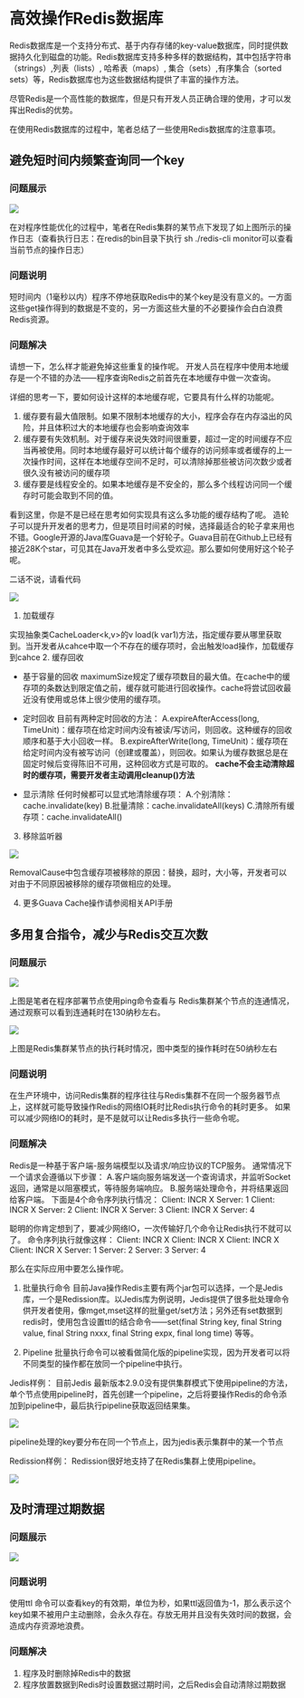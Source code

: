 # 高效操作Redis数据库

Redis数据库是一个支持分布式、基于内存存储的key-value数据库，同时提供数据持久化到磁盘的功能。Redis数据库支持多种多样的数据结构，其中包括字符串（strings）,列表（lists）, 哈希表（maps）, 集合（sets）,有序集合（sorted sets）等，Redis数据库也为这些数据结构提供了丰富的操作方法。

尽管Redis是一个高性能的数据库，但是只有开发人员正确合理的使用，才可以发挥出Redis的优势。

在使用Redis数据库的过程中，笔者总结了一些使用Redis数据库的注意事项。

## 避免短时间内频繁查询同一个key
### 问题展示
![](https://github.com/dooonabe/no-class-is-an-island/blob/master/article/Middleware/1.png)

在对程序性能优化的过程中，笔者在Redis集群的某节点下发现了如上图所示的操作日志（查看执行日志：在redis的bin目录下执行 sh ./redis-cli monitor可以查看当前节点的操作日志）

### 问题说明
短时间内（1毫秒以内）程序不停地获取Redis中的某个key是没有意义的。一方面这些get操作得到的数据是不变的，另一方面这些大量的不必要操作会白白浪费Redis资源。

### 问题解决
请想一下，怎么样才能避免掉这些重复的操作呢。
开发人员在程序中使用本地缓存是一个不错的办法——程序查询Redis之前首先在本地缓存中做一次查询。

详细的思考一下，要如何设计这样的本地缓存呢，它要具有什么样的功能呢。

1. 缓存要有最大值限制。如果不限制本地缓存的大小，程序会存在内存溢出的风险，并且体积过大的本地缓存也会影响查询效率
2. 缓存要有失效机制。对于缓存来说失效时间很重要，超过一定的时间缓存不应当再被使用。同时本地缓存最好可以统计每个缓存的访问频率或者缓存的上一次操作时间，这样在本地缓存空间不足时，可以清除掉那些被访问次数少或者很久没有被访问的缓存项
3. 缓存要是线程安全的。如果本地缓存是不安全的，那么多个线程访问同一个缓存时可能会取到不同的值。

看到这里，你是不是已经在思考如何实现具有这么多功能的缓存结构了呢。
造轮子可以提升开发者的思考力，但是项目时间紧的时候，选择最适合的轮子拿来用也不错。Google开源的Java库Guava是一个好轮子。Guava目前在Github上已经有接近28K个star，可见其在Java开发者中多么受欢迎。那么要如何使用好这个轮子呢。

二话不说，请看代码

![](https://github.com/dooonabe/no-class-is-an-island/blob/master/article/Middleware/2.png)

1. 加载缓存

实现抽象类CacheLoader<k,v>的v load(k var1)方法，指定缓存要从哪里获取到。当开发者从cahce中取一个不存在的缓存项时，会出触发load操作，加载缓存到cahce
2. 缓存回收
- 基于容量的回收
maximumSize规定了缓存项数目的最大值。在cache中的缓存项的条数达到限定值之前，缓存就可能进行回收操作。cache将尝试回收最近没有使用或总体上很少使用的缓存项。

- 定时回收
目前有两种定时回收的方法：
A.expireAfterAccess(long, TimeUnit)：缓存项在给定时间内没有被读/写访问，则回收。这种缓存的回收顺序和基于大小回收一样。
B.expireAfterWrite(long, TimeUnit)：缓存项在给定时间内没有被写访问（创建或覆盖），则回收。如果认为缓存数据总是在固定时候后变得陈旧不可用，这种回收方式是可取的。
**cache不会主动清除超时的缓存项，需要开发者主动调用cleanup()方法**

- 显示清除
任何时候都可以显式地清除缓存项：
A.个别清除：cache.invalidate(key)
B.批量清除：cache.invalidateAll(keys)
C.清除所有缓存项：cache.invalidateAll()
3. 移除监听器

![](https://github.com/dooonabe/no-class-is-an-island/blob/master/article/Middleware/3.png)

RemovalCause中包含缓存项被移除的原因：替换，超时，大小等，开发者可以对由于不同原因被移除的缓存项做相应的处理。

4. 更多Guava Cache操作请参阅相关API手册

## 多用复合指令，减少与Redis交互次数
### 问题展示
![](https://github.com/dooonabe/no-class-is-an-island/blob/master/article/Middleware/4.png)

上图是笔者在程序部署节点使用ping命令查看与 Redis集群某个节点的连通情况，通过观察可以看到连通耗时在130纳秒左右。

![](https://github.com/dooonabe/no-class-is-an-island/blob/master/article/Middleware/5.png)

上图是Redis集群某节点的执行耗时情况，图中类型的操作耗时在50纳秒左右

### 问题说明
在生产环境中，访问Redis集群的程序往往与Redis集群不在同一个服务器节点上，这样就可能导致操作Redis的网络IO耗时比Redis执行命令的耗时更多。
如果可以减少网络IO的耗时，是不是就可以让Redis多执行一些命令呢。

### 问题解决
Redis是一种基于客户端-服务端模型以及请求/响应协议的TCP服务。
通常情况下一个请求会遵循以下步骤：
A.客户端向服务端发送一个查询请求，并监听Socket返回，通常是以阻塞模式，等待服务端响应。
B.服务端处理命令，并将结果返回给客户端。
下面是4个命令序列执行情况：
    Client: INCR X
    Server: 1
    Client: INCR X
    Server: 2
    Client: INCR X
    Server: 3
    Client: INCR X
    Server: 4

聪明的你肯定想到了，要减少网络IO，一次传输好几个命令让Redis执行不就可以了。
命令序列执行就像这样：
    Client: INCR X
    Client: INCR X
    Client: INCR X
    Client: INCR X
    Server: 1
    Server: 2
    Server: 3
    Server: 4

那么在实际应用中要怎么操作呢。

1. 批量执行命令
目前Java操作Redis主要有两个jar包可以选择，一个是Jedis库，一个是Redission库。以Jedis库为例说明，Jedis提供了很多批处理命令供开发者使用，像mget,mset这样的批量get/set方法；另外还有set数据到redis时，使用包含设置ttl的结合命令——set(final String key, final String value, final String nxxx, final String expx, final long time) 等等。

2. Pipeline
批量执行命令可以被看做简化版的pipeline实现，因为开发者可以将不同类型的操作都在放同一个pipeline中执行。

Jedis样例：
目前Jedis 最新版本2.9.0没有提供集群模式下使用pipeline的方法，单个节点使用pipeline时，首先创建一个pipeline，之后将要操作Redis的命令添加到pipeline中，最后执行pipeline获取返回结果集。

![](https://github.com/dooonabe/no-class-is-an-island/blob/master/article/Middleware/6.png)

pipeline处理的key要分布在同一个节点上，因为jedis表示集群中的某一个节点

Redission样例：
Redission很好地支持了在Redis集群上使用pipeline。

![](https://github.com/dooonabe/no-class-is-an-island/blob/master/article/Middleware/7.png)

## 及时清理过期数据
### 问题展示

![](https://github.com/dooonabe/no-class-is-an-island/blob/master/article/Middleware/8.png)

### 问题说明
使用ttl 命令可以查看key的有效期，单位为秒，如果ttl返回值为-1，那么表示这个key如果不被用户主动删除，会永久存在。存放无用并且没有失效时间的数据，会造成内存资源地浪费。

### 问题解决
1. 程序及时删除掉Redis中的数据
2. 程序放置数据到Redis时设置数据过期时间，之后Redis会自动清除过期数据
